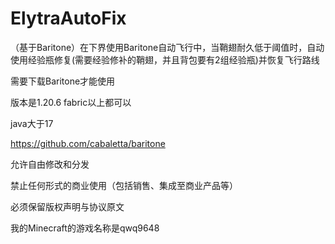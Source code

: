 # ElytraAutoFix
（基于Baritone）在下界使用Baritone自动飞行中，当鞘翅耐久低于阈值时，自动使用经验瓶修复(需要经验修补的鞘翅，并且背包要有2组经验瓶)并恢复飞行路线

需要下载Baritone才能使用

版本是1.20.6 fabric以上都可以

java大于17

https://github.com/cabaletta/baritone

允许自由修改和分发

禁止任何形式的商业使用（包括销售、集成至商业产品等）

必须保留版权声明与协议原文

我的Minecraft的游戏名称是qwq9648
